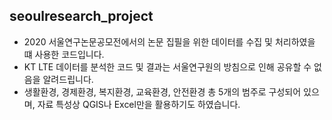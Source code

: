 ## seoulresearch_project

- 2020 서울연구논문공모전에서의 논문 집필을 위한 데이터를 수집 및 처리하였을 떄 사용한 코드입니다.
- KT LTE 데이터를 분석한 코드 및 결과는 서울연구원의 방침으로 인해 공유할 수 없음을 알려드립니다.
- 생활환경, 경제환경, 복지환경, 교육환경, 안전환경 총 5개의 범주로 구성되어 있으며, 자료 특성상 QGIS나 Excel만을 활용하기도 하였습니다.
